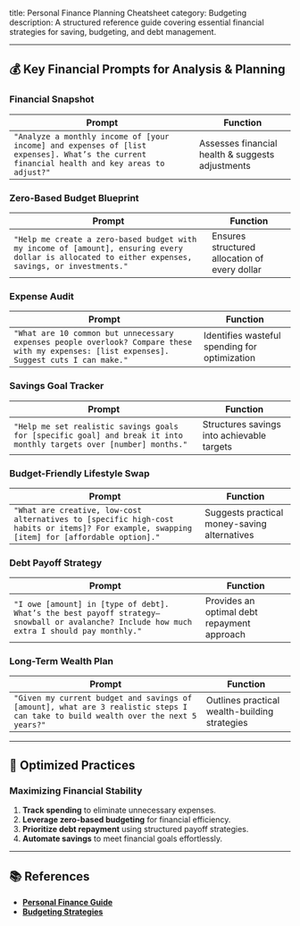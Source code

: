 title: Personal Finance Planning Cheatsheet
category: Budgeting
description: A structured reference guide covering essential financial strategies for saving, budgeting, and debt management.

---

## 💰 **Key Financial Prompts for Analysis & Planning**

### **Financial Snapshot**

| Prompt                                                                                                                                         | Function                                         |
| ---------------------------------------------------------------------------------------------------------------------------------------------- | ------------------------------------------------ |
| `"Analyze a monthly income of [your income] and expenses of [list expenses]. What’s the current financial health and key areas to adjust?"` | Assesses financial health & suggests adjustments |

### **Zero-Based Budget Blueprint**

| Prompt                                                                                                                                               | Function                                      |
| ---------------------------------------------------------------------------------------------------------------------------------------------------- | --------------------------------------------- |
| `"Help me create a zero-based budget with my income of [amount], ensuring every dollar is allocated to either expenses, savings, or investments."` | Ensures structured allocation of every dollar |

### **Expense Audit**

| Prompt                                                                                                                                       | Function                                      |
| -------------------------------------------------------------------------------------------------------------------------------------------- | --------------------------------------------- |
| `"What are 10 common but unnecessary expenses people overlook? Compare these with my expenses: [list expenses]. Suggest cuts I can make."` | Identifies wasteful spending for optimization |

### **Savings Goal Tracker**

| Prompt                                                                                                                | Function                                   |
| --------------------------------------------------------------------------------------------------------------------- | ------------------------------------------ |
| `"Help me set realistic savings goals for [specific goal] and break it into monthly targets over [number] months."` | Structures savings into achievable targets |

### **Budget-Friendly Lifestyle Swap**

| Prompt                                                                                                                                        | Function                                     |
| --------------------------------------------------------------------------------------------------------------------------------------------- | -------------------------------------------- |
| `"What are creative, low-cost alternatives to [specific high-cost habits or items]? For example, swapping [item] for [affordable option]."` | Suggests practical money-saving alternatives |

### **Debt Payoff Strategy**

| Prompt                                                                                                                                        | Function                                    |
| --------------------------------------------------------------------------------------------------------------------------------------------- | ------------------------------------------- |
| `"I owe [amount] in [type of debt]. What’s the best payoff strategy—snowball or avalanche? Include how much extra I should pay monthly."` | Provides an optimal debt repayment approach |

### **Long-Term Wealth Plan**

| Prompt                                                                                                                              | Function                                      |
| ----------------------------------------------------------------------------------------------------------------------------------- | --------------------------------------------- |
| `"Given my current budget and savings of [amount], what are 3 realistic steps I can take to build wealth over the next 5 years?"` | Outlines practical wealth-building strategies |

---

## 🔄 **Optimized Practices**

### **Maximizing Financial Stability**

1. **Track spending** to eliminate unnecessary expenses.
2. **Leverage zero-based budgeting** for financial efficiency.
3. **Prioritize debt repayment** using structured payoff strategies.
4. **Automate savings** to meet financial goals effortlessly.

---

## 📚 **References**

- **[Personal Finance Guide](https://www.investopedia.com/personal-finance/)**
- **[Budgeting Strategies](https://www.nerdwallet.com/blog/finance/)**
